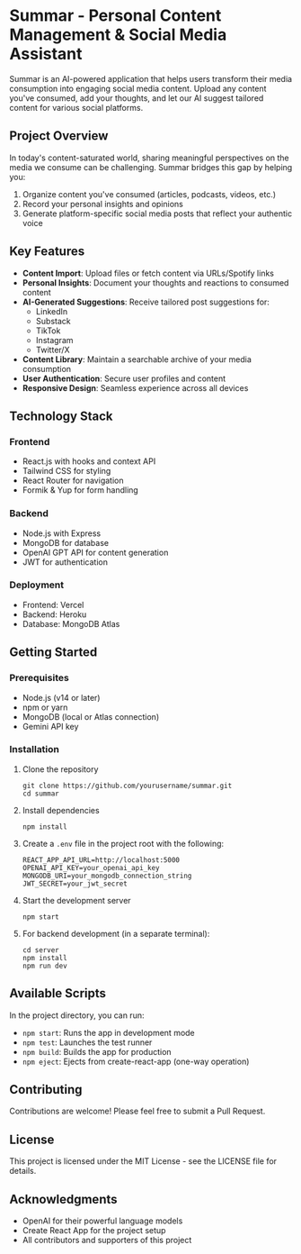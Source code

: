 # Summar - Personal Content Management & Social Media Assistant

Summar is an AI-powered application that helps users transform their media consumption into engaging social media content. Upload any content you've consumed, add your thoughts, and let our AI suggest tailored content for various social platforms.

## Project Overview

In today's content-saturated world, sharing meaningful perspectives on the media we consume can be challenging. Summar bridges this gap by helping you:

1. Organize content you've consumed (articles, podcasts, videos, etc.)
2. Record your personal insights and opinions
3. Generate platform-specific social media posts that reflect your authentic voice

## Key Features

- **Content Import**: Upload files or fetch content via URLs/Spotify links
- **Personal Insights**: Document your thoughts and reactions to consumed content
- **AI-Generated Suggestions**: Receive tailored post suggestions for:
  - LinkedIn
  - Substack
  - TikTok
  - Instagram
  - Twitter/X
- **Content Library**: Maintain a searchable archive of your media consumption
- **User Authentication**: Secure user profiles and content
- **Responsive Design**: Seamless experience across all devices

## Technology Stack

### Frontend
- React.js with hooks and context API
- Tailwind CSS for styling
- React Router for navigation
- Formik & Yup for form handling

### Backend
- Node.js with Express
- MongoDB for database
- OpenAI GPT API for content generation
- JWT for authentication

### Deployment
- Frontend: Vercel
- Backend: Heroku
- Database: MongoDB Atlas

## Getting Started

### Prerequisites
- Node.js (v14 or later)
- npm or yarn
- MongoDB (local or Atlas connection)
- Gemini API key

### Installation

1. Clone the repository
   ```
   git clone https://github.com/yourusername/summar.git
   cd summar
   ```

2. Install dependencies
   ```
   npm install
   ```

3. Create a `.env` file in the project root with the following:
   ```
   REACT_APP_API_URL=http://localhost:5000
   OPENAI_API_KEY=your_openai_api_key
   MONGODB_URI=your_mongodb_connection_string
   JWT_SECRET=your_jwt_secret
   ```

4. Start the development server
   ```
   npm start
   ```
   
5. For backend development (in a separate terminal):
   ```
   cd server
   npm install
   npm run dev
   ```

## Available Scripts

In the project directory, you can run:

- `npm start`: Runs the app in development mode
- `npm test`: Launches the test runner
- `npm build`: Builds the app for production
- `npm eject`: Ejects from create-react-app (one-way operation)

## Contributing

Contributions are welcome! Please feel free to submit a Pull Request.

## License

This project is licensed under the MIT License - see the LICENSE file for details.

## Acknowledgments

- OpenAI for their powerful language models
- Create React App for the project setup
- All contributors and supporters of this project
